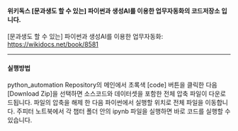 #### 위키독스 **[문과생도 할 수 있는] 파이썬과 생성AI를 이용한 업무자동화**의 코드저장소 입니다.

[문과생도 할 수 있는] 파이썬과 생성AI를 이용한 업무자동화: https://wikidocs.net/book/8581


-----------------------------------------------------------------------

#### 실행방법

python_automation Repository의 메인에서 초록색 [code] 버튼을 클릭한 다음 [Download Zip]을 선택하면 소스코드와 데이터셋을 포함한 전체 압축 파일이 다운로드됩니다.
파일의 압축을 해제 한 다음 파이썬에서 실행할 위치로 전체 파일을 이동합니다.
주피터 노트북에서 각 챕터 폴더 안의 ipynb 파일을 실행하면 바로 코드를 실행할 수 있습니다.

